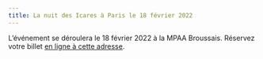 ```yaml
---
title: La nuit des Icares à Paris le 18 février 2022
---
```

L’événement se déroulera le 18 février 2022 à la MPAA Broussais. Réservez votre billet 
[en ligne à cette adresse](https://www.billetweb.fr/la-nuit-des-icares).
